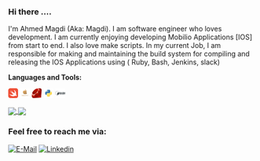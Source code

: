 ### Hi there .... 
I'm Ahmed Magdi (Aka: Magdi). I am software engineer who loves development. I am currently enjoying developing Mobilio Applications [IOS] from start to end. I also love make scripts. In my current Job, I am responsible for making and maintaining the build system for compiling and releasing the IOS Applications using ( Ruby, Bash, Jenkins, slack)

**Languages and Tools:**  

<code><img height="20" src="https://raw.githubusercontent.com/github/explore/80688e429a7d4ef2fca1e82350fe8e3517d3494d/topics/swift/swift.png"></code>
<code><img height="20" src="https://raw.githubusercontent.com/github/explore/80688e429a7d4ef2fca1e82350fe8e3517d3494d/topics/objective-c/objective-c.png"></code>
<code><img height="20" src="https://raw.githubusercontent.com/github/explore/80688e429a7d4ef2fca1e82350fe8e3517d3494d/topics/ruby/ruby.png"></code>
<code><img height="20" src="https://raw.githubusercontent.com/github/explore/5c058a388828bb5fde0bcafd4bc867b5bb3f26f3/topics/python/python.png"></code>
<code><img height="20" src="https://raw.githubusercontent.com/github/explore/80688e429a7d4ef2fca1e82350fe8e3517d3494d/topics/bash/bash.png"></code>    

<a href="https://github.com/ahmed93/github-readme-stats">
  <img align="center" src="https://github-readme-stats-seven-xi.vercel.app/api/top-langs/?username=ahmed93" />
</a>

<a href="https://github.com/ahmed93">
  <img align="center" src="https://github-readme-stats.vercel.app/api?username=ahmed93&show_icons=true&include_all_commits=true" />
</a>


### Feel free to reach me via:
  [![E-Mail](https://img.shields.io/badge/email-reveal-369?style=for-the-badge&logo=gmail&logoColor=white)](https://mailhide.io/e/LQ55c)
  [![Linkedin](https://img.shields.io/badge/Linkedin-connect-blue?style=for-the-badge&logo=linkedin&logoColor=white)](https://www.linkedin.com/in/magdi93)
